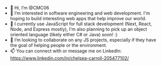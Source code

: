 - 👋 Hi, I’m @CMC06
- 👀 I’m interested in software engineering and web development. I'm hoping to build interesting web apps that help improve our world.
- 🌱 I currently use JavaScript for full stack development (Next, React, Node, and Express mostly), I'm also planning to pick up an object oriented language (likely either C# or Java) soon! :)
- 💞️ I’m looking to collaborate on any JS projects, especially if they have the goal of helping people or the environment.
- 📫 You can connect with or message me on LinkedIn: https://www.linkedin.com/in/chelsea-carroll-205477102/  

